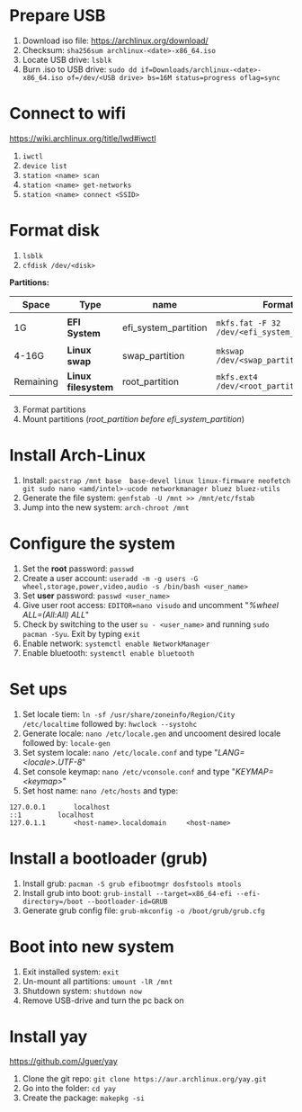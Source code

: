 # Prepare USB

1. Download iso file: https://archlinux.org/download/
2. Checksum: `sha256sum archlinux-<date>-x86_64.iso`
3. Locate USB drive: `lsblk`
4. Burn .iso to USB drive: `sudo dd if=Downloads/archlinux-<date>-x86_64.iso of=/dev/<USB drive> bs=16M status=progress oflag=sync` 

# Connect to wifi

https://wiki.archlinux.org/title/Iwd#iwctl
1. `iwctl`
2. `device list`
3. `station <name> scan`
4. `station <name> get-networks`
5. `station <name> connect <SSID>`

# Format disk

1. `lsblk`
2. `cfdisk /dev/<disk>`

**Partitions:**

| Space | Type | name | Format | Mount |
| ----- | ---- | ---- | -------| ----- |
| 1G | **EFI System** | efi_system_partition | `mkfs.fat -F 32 /dev/<efi_system_partition>` | `mount --mkdir /dev/<efi_system_partition> /mnt/boot` |
| 4-16G | **Linux swap** | swap_partition | `mkswap /dev/<swap_partition>` | `swapon /dev/<swap_partition>` |
| Remaining | **Linux filesystem** | root_partition | `mkfs.ext4 /dev/<root_partition>` | `mount /dev/<root_partition> /mnt` |

3. Format partitions
4. Mount partitions (*root_partition before efi_system_partition*)

# Install Arch-Linux

1. Install: `pacstrap /mnt base  base-devel linux linux-firmware neofetch git sudo nano <amd/intel>-ucode networkmanager bluez bluez-utils`
2. Generate the file system: `genfstab -U /mnt >> /mnt/etc/fstab`
3. Jump into the new system: `arch-chroot /mnt`

# Configure the system

1. Set the **root** password: `passwd`
2. Create a user account: `useradd -m -g users -G wheel,storage,power,video,audio -s /bin/bash <user_name>`
3. Set **user** password: `passwd <user_name>`
4. Give user root access: `EDITOR=nano visudo` and uncomment "*%wheel ALL=(All:All) ALL*"
5. Check by switching to the user `su - <user_name>` and running `sudo pacman -Syu`. Exit by typing `exit`
6. Enable network: `systemctl enable NetworkManager`
7. Enable bluetooth: `systemctl enable bluetooth`

# Set ups

1. Set locale tiem: `ln -sf /usr/share/zoneinfo/Region/City /etc/localtime` followed by: `hwclock --systohc`
2. Generate locale: `nano /etc/locale.gen` and uncooment desired locale followed by: `locale-gen`
3. Set system locale: `nano /etc/locale.conf` and type "*LANG=\<locale\>.UTF-8*"
4. Set console keymap: `nano /etc/vconsole.conf` and type "*KEYMAP=\<keymap\>*"
5. Set host name: `nano /etc/hosts` and type:

```
127.0.0.1		localhost
::1			localhost
127.0.1.1		<host-name>.localdomain		<host-name>
```

# Install a bootloader (grub)

1. Install grub: `pacman -S grub efibootmgr dosfstools mtools`
2. Install grub into boot: `grub-install --target=x86_64-efi --efi-directory=/boot --bootloader-id=GRUB`
3. Generate grub config file: `grub-mkconfig -o /boot/grub/grub.cfg`

# Boot into new system

1. Exit installed system: `exit`
2. Un-mount all partitions: `umount -lR /mnt`
3. Shutdown system: `shutdown now`
4. Remove USB-drive and turn the pc back on

# Install yay

https://github.com/Jguer/yay
1. Clone the git repo: `git clone https://aur.archlinux.org/yay.git`
2. Go into the folder: `cd yay`
3. Create the package: `makepkg -si`
